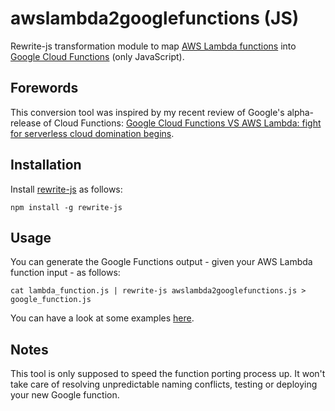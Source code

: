 # awslambda2googlefunctions (JS)

Rewrite-js transformation module to map [AWS Lambda functions](https://aws.amazon.com/lambda/) into [Google Cloud Functions](https://cloud.google.com/functions/docs) (only JavaScript).


## Forewords

This conversion tool was inspired by my recent review of Google's alpha-release of Cloud Functions: [Google Cloud Functions VS AWS Lambda: fight for serverless cloud domination begins](http://cloudacademy.com/blog/google-cloud-functions-serverless/).


## Installation

Install [rewrite-js](https://github.com/chrisdickinson/rewrite-js) as follows:

`npm install -g rewrite-js`

## Usage

You can generate the Google Functions output - given your AWS Lambda function input - as follows:

`cat lambda_function.js | rewrite-js awslambda2googlefunctions.js > google_function.js`

You can have a look at some examples [here](examples/).

## Notes

This tool is only supposed to speed the function porting process up. It won't take care of resolving unpredictable naming conflicts, testing or deploying your new Google function.
